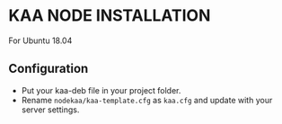 # KAA NODE INSTALLATION
For Ubuntu 18.04

## Configuration
- Put your kaa-deb file in your project folder.<BR/>
- Rename `nodekaa/kaa-template.cfg` as `kaa.cfg` and update with your server settings.<BR/>
